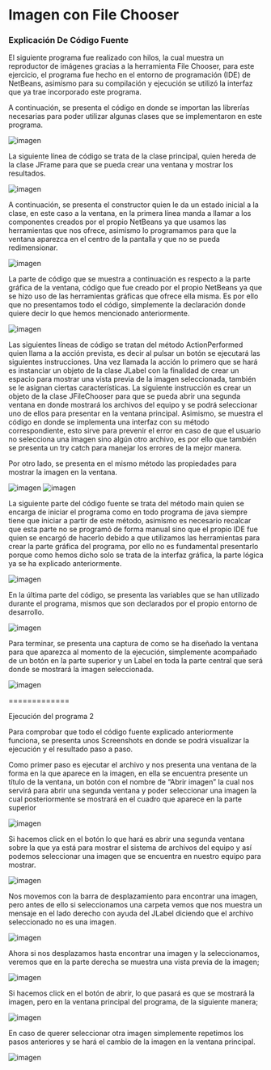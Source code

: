 # Imagen con File Chooser

### Explicación De Código Fuente

El siguiente programa fue realizado con hilos, la cual muestra un reproductor de imágenes gracias a la herramienta File Chooser, para este ejercicio, el programa fue hecho en el entorno de programación (IDE) de NetBeans, asimismo para su compilación y ejecución se utilizó la interfaz que ya trae incorporado este programa.

A continuación, se presenta el código en donde se importan las librerías necesarias para poder utilizar algunas clases que se implementaron en este programa.

![imagen](https://user-images.githubusercontent.com/71055467/111059605-89483300-845c-11eb-8d12-d72371f9b629.png)

La siguiente línea de código se trata de la clase principal, quien hereda de la clase JFrame para que se pueda crear una ventana y mostrar los resultados.

![imagen](https://user-images.githubusercontent.com/71055467/111059609-9107d780-845c-11eb-843a-6c94db170b48.png)

A continuación, se presenta el constructor quien le da un estado inicial a la clase, en este caso a la ventana, en la primera línea manda a llamar a los componentes creados por el propio NetBeans ya que usamos las herramientas que nos ofrece, asimismo lo programamos para que la ventana aparezca en el centro de la pantalla y que no se pueda redimensionar.

![imagen](https://user-images.githubusercontent.com/71055467/111059612-99f8a900-845c-11eb-8c6d-b1c197bad685.png)

La parte de código que se muestra a continuación es respecto a la parte gráfica de la ventana, código que fue creado por el propio NetBeans ya que se hizo uso de las herramientas gráficas que ofrece ella misma. Es por ello que no presentamos todo el código, simplemente la declaración donde quiere decir lo que hemos mencionado anteriormente.

![imagen](https://user-images.githubusercontent.com/71055467/111059617-a1b84d80-845c-11eb-99b0-78eca86e1a9a.png)

Las siguientes líneas de código se tratan del método ActionPerformed quien llama a la acción prevista, es decir al pulsar un botón se ejecutará las siguientes instrucciones. Una vez llamada la acción lo primero que se hará es instanciar un objeto de la clase JLabel con la finalidad de crear un espacio para mostrar una vista previa de la imagen seleccionada, también se le asignan ciertas características. La siguiente instrucción es crear un objeto de la clase JFileChooser para que se pueda abrir una segunda ventana en donde mostrará los archivos del equipo y se podrá seleccionar uno de ellos para presentar en la ventana principal. Asimismo, se muestra el código en donde se implementa una interfaz con su método correspondiente, esto sirve para prevenir el error en caso de que el usuario no selecciona una imagen sino algún otro archivo, es por ello que también se presenta un try catch para manejar los errores de la mejor manera.

Por otro lado, se presenta en el mismo método las propiedades para mostrar la imagen en la ventana.

![imagen](https://user-images.githubusercontent.com/71055467/111059625-b0066980-845c-11eb-8862-7a755abf1f75.png)
![imagen](https://user-images.githubusercontent.com/71055467/111059626-b4cb1d80-845c-11eb-83fd-6e59fa5b55cb.png)

La siguiente parte del código fuente se trata del método main quien se encarga de iniciar el programa como en todo programa de java siempre tiene que iniciar a partir de este método, asimismo es necesario recalcar que esta parte no se programó de forma manual sino que el propio IDE fue quien se encargó de hacerlo debido a que utilizamos las herramientas para crear la parte gráfica del programa, por ello no es fundamental presentarlo porque como hemos dicho solo  se trata de la interfaz gráfica, la parte lógica ya se ha explicado anteriormente.

![imagen](https://user-images.githubusercontent.com/71055467/111059636-beed1c00-845c-11eb-8d36-b33a7c9481c2.png)

En la última parte del código, se presenta las variables que se han utilizado durante el programa, mismos que son declarados por el propio entorno de desarrollo.

![imagen](https://user-images.githubusercontent.com/71055467/111059640-c6acc080-845c-11eb-83d2-6ecd8d26aa33.png)

Para terminar, se presenta una captura de como se ha diseñado la ventana para que aparezca al momento de la ejecución, simplemente acompañado de un botón en la parte superior y un Label en toda la parte central que será donde se mostrará la imagen seleccionada. 

![imagen](https://user-images.githubusercontent.com/71055467/111059644-cdd3ce80-845c-11eb-8c2d-3fbc00b2520b.png)

=============

Ejecución del programa 2

Para comprobar que todo el código fuente explicado anteriormente funciona, se presenta unos Screenshots en donde se podrá visualizar la ejecución y el resultado paso a paso.

Como primer paso es ejecutar el archivo y nos presenta una ventana de la forma en la que aparece en la imagen, en ella se encuentra presente un título de la ventana, un botón con el nombre de “Abrir imagen” la cual nos servirá para abrir una segunda ventana y poder seleccionar una imagen la cual posteriormente se mostrará en el cuadro que aparece en la parte superior

![imagen](https://user-images.githubusercontent.com/71055467/111059652-dd531780-845c-11eb-8f39-9de1e64dbe24.png)

Si hacemos click en el botón lo que hará es abrir una segunda ventana sobre la que ya está para mostrar el sistema de archivos del equipo y así podemos seleccionar una imagen que se encuentra en nuestro equipo para mostrar.

![imagen](https://user-images.githubusercontent.com/71055467/111059655-e512bc00-845c-11eb-89d8-6dd6702d7018.png)

Nos movemos con la barra de desplazamiento para encontrar una imagen, pero antes de ello si seleccionamos una carpeta vemos que nos muestra un mensaje en el lado derecho con ayuda del JLabel diciendo que el archivo seleccionado no es una imagen.

![imagen](https://user-images.githubusercontent.com/71055467/111059660-ee038d80-845c-11eb-9003-97304c85fcd4.png)

Ahora si nos desplazamos hasta encontrar una imagen y la seleccionamos, veremos que en la parte derecha se muestra una vista previa de la imagen;

![imagen](https://user-images.githubusercontent.com/71055467/111059665-f6f45f00-845c-11eb-9f7f-e9acb26e7b67.png)

Si hacemos click en el botón de abrir, lo que pasará es que se mostrará la imagen, pero en la ventana principal del programa, de la siguiente manera;

![imagen](https://user-images.githubusercontent.com/71055467/111059671-02e02100-845d-11eb-8111-9f7263755333.png)

En caso de querer seleccionar otra imagen simplemente repetimos los pasos anteriores y se hará el cambio de la imagen en la ventana principal.

![imagen](https://user-images.githubusercontent.com/71055467/111059677-0a072f00-845d-11eb-8d66-33b00772cea3.png)

